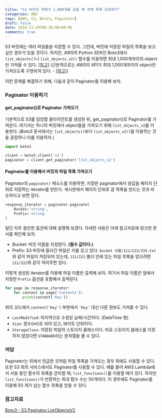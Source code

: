 ```yaml
---
title: "S3 버킷의 객체가 1,000개를 넘을 때 객체 목록 조회하기"
categories: AWS
tags: [AWS, S3, Boto3, Paginator]
draft: false
date: 2018-11-29T00:38:00+09:00
comments: true
---
```


S3 버킷에는 여러 파일들을 저장할 수 있다. 그런데, 버킷에 저장된 파일의 목록을 보고 싶은 경우가 있을 것이다. 하지만, AWS의 Python SDK인 Boto3에서 `list_objects()`나 `list_objects_v2()` 함수를 이용하면 최대 1,000개까지의 object만 가져올 수 있다. [\[참고\]](https://boto3.amazonaws.com/v1/documentation/api/latest/reference/services/s3.html#S3.Client.list_objects_v2) (근본적으로는 AWS의 API가 최대 1,000개까지의 object만 가져오도록 구현되어 있다. - [\[참고\]](https://docs.aws.amazon.com/AmazonS3/latest/API/v2-RESTBucketGET.html))

이런 문제를 해결하기 위해, 다음과 같이 Paginator를 이용해 보자.

### Paginator 이용하기

#### get_paginator()로 Paginator 가져오기

기본적으로 S3를 담당할 클라이언트를 생성한 뒤, get_paginator()로 Paginator를 가져온다. 여기서는 하나의 버킷에서 object들을 가져오기 위해 `list_objects_v2`를 이용한다. (Boto3 문서에서는 `list_objects()`보다 `list_objects_v2()`를 이용하는 것을 권장하니 이를 이용하자.)

```python
import boto3

client = boto3.client('s3')
paginator = client.get_paginator('list_objects_v2')
```

#### Paginator를 이용해서 버킷의 파일 목록 가져오기

Paginator의 `paginate()` 메소드를 이용하면, 지정한 paginator에서 응답을 페이지 단위로 저장하는 iterator를 만든다. 게시판에서 페이지 단위로 글 목록을 만드는 것과 비슷하다고 보면 된다. 

```python
response_iterator = paginator.paginate(
    Bucket='string',
    Prefix='string'
)
```

일단 자주 쓸만한 옵션에 대해 설명해 보겠다. 자세한 내용은 아래 참고자료에 링크한 문서를 확인해 보자.

* Bucket: 버킷 이름을 지정한다. **(필수 값이다.)**
* Prefix: S3 버킷에 올라간 파일은 키를 갖고 있다. `bucket 이름/111/222/333.txt`와 같이 파일이 저장되어 있는데, `111/222` 폴더 안에 있는 파일 목록을 얻으려면 `111/222`와 같이 적어주면 된다. 

이렇게 생성된 iterator를 이용해 파일 이름만 출력해 보자. 여기서 파일 이름은 앞에서 지정한 `Prefix` 옵션을 포함해서 출력된다. 

```python
for page in response_iterator:
    for content in page['Contents']:
        print(content['Key'])
```

위의 코드에서 `content['Key']` 부분에서 `'Key'` 대신 다른 정보도 가져올 수 있다.

* `LastModified`: 마지막으로 수정된 날짜/시간이다. (DateTime 형)
* `Size`: 정수(int)로 되어 있고, 바이트 단위이다.
* `StorageClass`: 저장된 파일의 스토리지 클래스이다. 따로 스토리지 클래스를 지정하지 않았다면 `STANDARD`라는 문자열을 볼 수 있다.

### 여담

Paginator는 위에서 언급한 것처럼 파일 목록을 가져오는 경우 외에도 사용할 수 있다. 또한 S3 외의 서비스에서도 Paginator를 사용할 수 있다. 예를 들어 AWS Lambda에서 사용 중인 함수의 목록을 관리할 때, `list_functions()`를 이용할 때가 있다. 하지만 `list_functions()`가 반환하는 최대 함수 수는 50개이다. 이 경우에도 Paginator를 이용해 50 개가 넘는 함수 목록을 얻을 수 있다.

### 참고자료

[Boto3 - S3.Paginator.ListObjectsV2](https://boto3.amazonaws.com/v1/documentation/api/latest/reference/services/s3.html#S3.Paginator.ListObjectsV2)